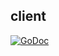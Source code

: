## client

[![GoDoc](https://godoc.org/github.com/tritondatacenter/containerpilot?status.svg)](https://godoc.org/github.com/tritondatacenter/containerpilot/client)
